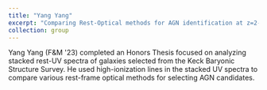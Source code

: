 ```yaml
---
title: "Yang Yang"
excerpt: "Comparing Rest-Optical methods for AGN identification at z=2-3"
collection: group
---
```


Yang Yang (F&M '23) completed an Honors Thesis focused on analyzing stacked rest-UV spectra of galaxies selected from the Keck Baryonic Structure Survey. He used high-ionization lines in the stacked UV spectra to compare various rest-frame optical methods for selecting AGN candidates.
